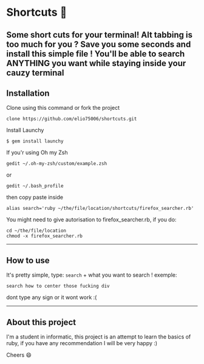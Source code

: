 # Shortcuts :rocket:
Some short cuts for your terminal!
Alt tabbing is too much for you ?
Save you some seconds and install this simple file !
You'll be able to search ANYTHING you want while staying inside your cauzy terminal
----------
## Installation 
Clone using this command or fork the project
```
clone https://github.com/elio75006/shortcuts.git
``` 
Install Launchy
```
$ gem install launchy
```
If you'r using Oh my Zsh
```
gedit ~/.oh-my-zsh/custom/example.zsh
```
or
```
gedit ~/.bash_profile
```
then copy paste inside 
```
alias search='ruby ~/the/file/location/shortcuts/firefox_searcher.rb'
```
You might need to give autorisation to firefox_searcher.rb, if you do:
```
cd ~/the/file/location
chmod -x firefox_searcher.rb
```
----------

## How to use
It's pretty simple, type: ```search``` + what you want to search ! exemple:
```
search how to center those fucking div
```
dont type any sign or it wont work :( 

----------

## About this project 

I'm a student in informatic, this project is an attempt to learn the basics of ruby, if you have any recommendation I will be very happy :)

Cheers :smile:
